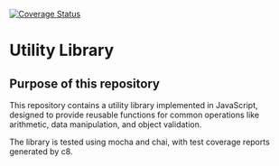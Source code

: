 [![Coverage Status](https://coveralls.io/repos/github/wuannan/ytmp/badge.svg?branch=main)](https://coveralls.io/github/wuannan/ytmp?branch=main)

# Utility Library

## Purpose of this repository
This repository contains a utility library implemented in JavaScript, designed to provide reusable functions for common operations like arithmetic, data manipulation, and object validation. 

The library is tested using mocha and chai, with test coverage reports generated by c8.
